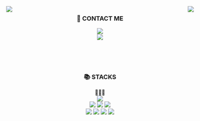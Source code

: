 
<!--
**smnnnn/smnnnn** is a ✨ _special_ ✨ repository because its `README.md` (this file) appears on your GitHub profile.

Here are some ideas to get you started:

- 🔭 I’m currently working on ...
- 🌱 I’m currently learning ...
- 👯 I’m looking to collaborate on ...
- 🤔 I’m looking for help with ...
- 💬 Ask me about ...
- 📫 How to reach me: ...
- 😄 Pronouns: ...
- ⚡ Fun fact: ...
-->


  <img align="left" src="https://github-readme-stats.vercel.app/api/top-langs/?username=smnnnn&theme=nightowl&exclude_repo=Computer-Science-Engineering&layout=compact&langs_count=10"/>  
  <img align="right" src="https://github-readme-stats.vercel.app/api?username=smnnnn&count_private=true&theme=nightowl"/> 


<div align=center><h3>💁 CONTACT ME</h3></div>
<div align=center> 
  <a href="https://code-no-515.tistory.com" target="_blank"><img src="https://img.shields.io/badge/Blog-7952B3?style=flat-square&logo=GitHub%20Sponsors&logoColor=white"/></a>
  <br>
  <a href="mailto:hummingbirdzzzzz@gmail.com" target="_blank"><img src="https://img.shields.io/badge/hummingbirdzzzzz@gmail.com-331B3F?style=flat-square&logo=Gmail&logoColor=white"/></a>
</div>

<br><br><br>
<div align=center><h3>📚 STACKS</h3></div>

<div align=left>
  <div align=center>
    🌱🌱🌱
    <br>
    <img src="https://img.shields.io/badge/springBoot-6DB33F?style=flat-square&logo=springBoot&logoColor=white"> 
    <br>
    <img src="https://img.shields.io/badge/oracle-F80000?style=flat-square&logo=oracle&logoColor=white"> 
    <img src="https://img.shields.io/badge/thymeleaf-005F0F?style=flat-square&logo=thymeleaf&logoColor=white"> 
    <img src="https://img.shields.io/badge/jquery-0769AD?style=flat-square&logo=jquery&logoColor=white">
    <br>
    <img src="https://img.shields.io/badge/java-007396?style=flat-square&logo=java&logoColor=white"> 
    <img src="https://img.shields.io/badge/html5-E34F26?style=flat-square&logo=html5&logoColor=white"> 
    <img src="https://img.shields.io/badge/css-1572B6?style=flat-square&logo=css3&logoColor=white"> 
    <img src="https://img.shields.io/badge/javascript-F7DF1E?style=flat-square&logo=javascript&logoColor=black"> 
  </div>
  <br>
</div>
<br>
